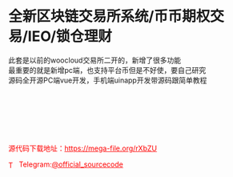 # 全新区块链交易所系统/币币期权交易/IEO/锁仓理财

此套是以前的woocloud交易所二开的，新增了很多功能<br>最重要的就是新增pc端，也支持平台币但是不好使，要自己研究<br>源码全开源PC端vue开发，手机端uinapp开发带源码跟简单教程<br><br><br><br><br><br><br>


<p style="color: red;">源代码下载地址：<a href="https://mega-file.org/rXbZU" style="color: red;">https://mega-file.org/rXbZU</a></p><p style="color: red;"><img src="https://cdn-icons-png.flaticon.com/512/2111/2111646.png" alt="Telegram Icon" style="width: 16px; vertical-align: middle; margin-right: 5px;">Telegram:<a href="https://t.me/official_sourcecode" style="color: red;">@official_sourcecode</a></p>